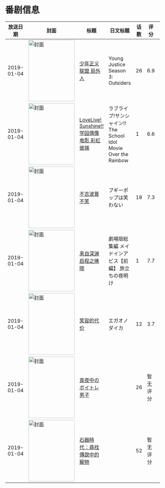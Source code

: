 # 番剧信息

|放送日期|封面|标题|日文标题|话数|评分|评分人数|
|---|---|---|---|---|---|---|
|2019-01-04|<img src="//lain.bgm.tv/pic/cover/c/09/31/197417_SZ5Cf.jpg" alt="封面" style="width:150px;height:200px;object-fit:cover;">|[少年正义联盟 局外人](https://bangumi.tv/subject/197417)|Young Justice Season 3: Outsiders|26|6.9|31人评分|
|2019-01-04|<img src="//lain.bgm.tv/pic/cover/c/2f/1e/234295_UPw0o.jpg" alt="封面" style="width:150px;height:200px;object-fit:cover;">|[LoveLive! Sunshine!! 学园偶像 电影 彩虹彼端](https://bangumi.tv/subject/234295)|ラブライブ!サンシャイン!! The School Idol Movie Over the Rainbow|1|6.6|951人评分|
|2019-01-04|<img src="//lain.bgm.tv/pic/cover/c/41/2a/240039_DSzs2.jpg" alt="封面" style="width:150px;height:200px;object-fit:cover;">|[不吉波普不笑](https://bangumi.tv/subject/240039)|ブギーポップは笑わない|18|7.3|5099人评分|
|2019-01-04|<img src="//lain.bgm.tv/pic/cover/c/3a/ea/240798_Lev4e.jpg" alt="封面" style="width:150px;height:200px;object-fit:cover;">|[来自深渊 启程之拂晓](https://bangumi.tv/subject/240798)|劇場版総集編 メイドインアビス【前編】 旅立ちの夜明け|1|7.7|1846人评分|
|2019-01-04|<img src="//lain.bgm.tv/pic/cover/c/f4/c4/263907_ug4y0.jpg" alt="封面" style="width:150px;height:200px;object-fit:cover;">|[笑容的代价](https://bangumi.tv/subject/263907)|エガオノダイカ|12|3.7|960人评分|
|2019-01-04|<img src="//lain.bgm.tv/pic/cover/c/97/6d/273517_JJP11.jpg" alt="封面" style="width:150px;height:200px;object-fit:cover;">|[真夜中のボイトレ男子](https://bangumi.tv/subject/273517)||26|暂无评分|少于10人评分|
|2019-01-04|<img src="//lain.bgm.tv/pic/cover/c/fa/35/302470_a1VjD.jpg" alt="封面" style="width:150px;height:200px;object-fit:cover;">|[石器時代：尋找傳說中的寵物](https://bangumi.tv/subject/302470)||52|暂无评分|少于10人评分|
